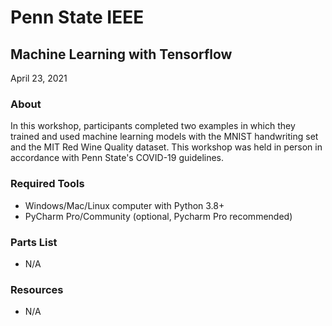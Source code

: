# Penn State IEEE
## Machine Learning with Tensorflow
April 23, 2021

### About 
In this workshop, participants completed two examples in which they trained and used machine learning models with the MNIST handwriting set and the MIT Red Wine Quality dataset. This workshop was held in person in accordance with Penn State's COVID-19 guidelines.

### Required Tools
- Windows/Mac/Linux computer with Python 3.8+
- PyCharm Pro/Community (optional, Pycharm Pro recommended)

### Parts List
- N/A

### Resources
- N/A
